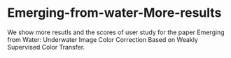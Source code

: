 # Emerging-from-water-More-results
We show more resutls and the scores of user study for the paper Emerging from Water: Underwater Image Color Correction Based on Weakly Supervised Color Transfer.
